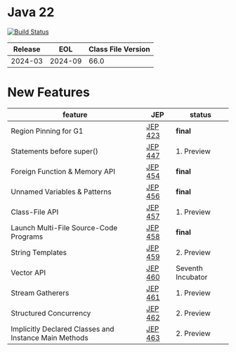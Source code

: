 # Java 22

[![Build Status](https://dev.azure.com/hbvk/java-test/_apis/build/status%2Fhbvk.java22?branchName=master)](https://dev.azure.com/hbvk/java-test/_build/latest?definitionId=41&branchName=master)

| Release | EOL     | Class File Version |
|---------|---------|--------------------|
| 2024-03 | 2024-09 | 66.0               |

# New Features

| feature                                               | JEP                                          | status            |
|-------------------------------------------------------|----------------------------------------------|-------------------|
| Region Pinning for G1                                 | [JEP 423](https://openjdk.java.net/jeps/423) | **final**         |
| Statements before super()                             | [JEP 447](https://openjdk.java.net/jeps/447) | 1. Preview        |
| Foreign Function & Memory API                         | [JEP 454](https://openjdk.java.net/jeps/454) | **final**         |
| Unnamed Variables & Patterns                          | [JEP 456](https://openjdk.java.net/jeps/456) | **final**         |
| Class-File API                                        | [JEP 457](https://openjdk.java.net/jeps/457) | 1. Preview        |
| Launch Multi-File Source-Code Programs                | [JEP 458](https://openjdk.java.net/jeps/458) | **final**         |
| String Templates                                      | [JEP 459](https://openjdk.java.net/jeps/459) | 2. Preview        |
| 	Vector API                                           | [JEP 460](https://openjdk.java.net/jeps/460) | Seventh Incubator |
| Stream Gatherers                                      | [JEP 461](https://openjdk.java.net/jeps/461) | 1. Preview        |
| Structured Concurrency                                | [JEP 462](https://openjdk.java.net/jeps/462) | 2. Preview        |
| Implicitly Declared Classes and Instance Main Methods | [JEP 463](https://openjdk.java.net/jeps/463) | 2. Preview        |
